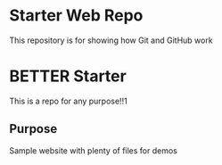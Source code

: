 # Starter Web Repo

This repository is for showing how Git and GitHub work

# BETTER Starter

This is a repo for any purpose!!1

## Purpose

Sample website with plenty of files for demos
